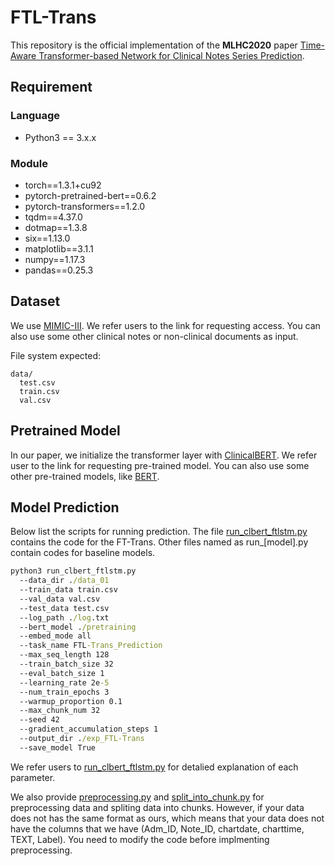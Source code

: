 # FTL-Trans
This repository is the official implementation of the **MLHC2020** paper [Time-Aware Transformer-based Network for Clinical Notes Series Prediction](https://proceedings.mlr.press/v126/zhang20c.html). 

## Requirement
### Language
* Python3 == 3.x.x
### Module
* torch==1.3.1+cu92
* pytorch-pretrained-bert==0.6.2
* pytorch-transformers==1.2.0
* tqdm==4.37.0
* dotmap==1.3.8
* six==1.13.0
* matplotlib==3.1.1
* numpy==1.17.3
* pandas==0.25.3
## Dataset
We use [MIMIC-III](https://mimic.physionet.org/gettingstarted/access/). We refer users to the link for requesting access. You can also use some other clinical notes or non-clinical documents as input.

File system expected:
```Linux
data/
  test.csv
  train.csv
  val.csv
```
## Pretrained Model
In our paper, we initialize the transformer layer with [ClinicalBERT](https://github.com/kexinhuang12345/clinicalBERT). We refer user to the link for requesting pre-trained model. You can also use some other pre-trained models, like [BERT](https://github.com/huggingface/transformers).
## Model Prediction
Below list the scripts for running prediction. The file [run_clbert_ftlstm.py](./run_clbert_ftlstm.py) contains the code for the FT-Trans. Other files named as run_\[model\].py contain codes for baseline models.
```cmd
python3 run_clbert_ftlstm.py
  --data_dir ./data_01
  --train_data train.csv
  --val_data val.csv
  --test_data test.csv
  --log_path ./log.txt
  --bert_model ./pretraining
  --embed_mode all
  --task_name FTL-Trans_Prediction
  --max_seq_length 128
  --train_batch_size 32
  --eval_batch_size 1
  --learning_rate 2e-5
  --num_train_epochs 3
  --warmup_proportion 0.1
  --max_chunk_num 32
  --seed 42
  --gradient_accumulation_steps 1
  --output_dir ./exp_FTL-Trans
  --save_model True
```
We refer users to [run_clbert_ftlstm.py](./run_clbert_ftlstm.py) for detalied explanation of each parameter.

We also provide [preprocessing.py](./preprocessing.py) and [split_into_chunk.py](./split_into_chunk.py) for preprocessing data and spliting data into chunks. However, if your data does not has the same format as ours, which means that your data does not have the columns that we have (Adm_ID, Note_ID, chartdate, charttime, TEXT, Label). You need to modify the code before implmenting preprocessing. 
